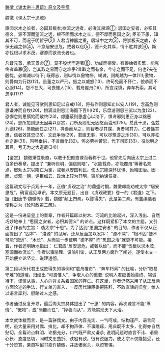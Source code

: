 [魏徵《谏太宗十思疏》原文及鉴赏](https://www.vrrw.net/wx/10319.html)

魏徵《谏太宗十思疏》

臣闻求木之长者，必固其根本;欲流之远者，必浚其泉源①; 思国之安者，必积其德义。源不深而望流之远，根不固而求木之长，德不厚而思国之安; 臣虽下愚，知其不可，而况于明哲乎②! 人君当神器之重，居域中之大③，将崇极天之峻，永保无疆之休④，不念居安思危，戒奢以俭⑤，德不处其厚，情不胜其欲⑥，斯亦伐根以求木茂，塞源而欲流长者也。

凡昔元首，承天景命⑦，莫不殷忧而道著⑧，功成而德衰。有善始者实繁，能克终者盖寡⑨，岂其取之易而守之难乎?昔取之而有余，今守之而不足，何也?夫在殷忧，必竭诚以待下; 既得志，则纵情以傲物⑩。竭诚，则胡越为一体(11);傲物，则骨肉为行路(12)。虽董之以严刑，振之以威怒(13)，终苟免而不怀仁，貌恭而不心服(14)。怨不在大，可畏惟人(15)，载舟覆舟(16)，所宜深慎，奔车朽索，其可忽平(17)?

君人者，诚能见可欲则思知足以自戒(18)，将有作则思知止以安人(19)，念高危则思谦冲而自牧(20)，惧满溢则思江海而下百川(21)，乐盘游则思三驱以为度(22)，恐懈怠则思慎始而敬终(23)，虑壅蔽则思虚心以纳下，惧谗邪则思正身以黜恶(24)，恩所加则思无因喜以谬赏，罚所及则思无因怒而滥刑(25)。总此十思，弘兹九德(26)，简能而任之(27)，择善而从之，则智者尽其谋，勇者竭其力，仁者播其惠，信者效其忠(28)。文武争驰(29)，君臣无事，可以尽豫游之乐(30)，可以养松乔之寿(31)，鸣琴垂拱，不言而化(32)。何必劳神苦思，代下司职(33)，役聪明之耳目，亏无为之大道哉(34)!



【鉴赏】 魏徵秉性耿直，以敢于犯颜直谏而著称于世。他曾先后向唐太宗上过二百多份奏章，提出了 “兼听则明，偏信则暗”，“水能载舟，亦能覆舟”等著名观点，屡劝太宗以隋亡为鉴，戒奢以安国利民，使太宗能深怀忧惧、励精图治。因而，贞观一朝，诤臣如云，政治上较为开明，较能纳谏任贤。

这篇疏文写于贞观十一年，正值“贞观之治” 的鼎盛时期，魏徵却能劝戒太宗 “居安思危”，确富远见卓识。本文原无题目，出自 《贞观政要》卷一的《君道》之下。据《旧唐书·魏徵传》载，魏徵“频上四疏，以陈得失”，此是第二疏，有些编选者便称之为《论时政第二疏》。

这是一份进呈皇上的奏章，作者开篇即以树木、河流的比喻起兴，深入浅出、自然巧妙地奉上 “思国之安者，必积其德义” 的论点。这样既紧扣了本文的主题，又引出了作者的主旨： 劝太宗“十思”。为了达到“思国之安者” 的目的，作者不仅从正面提出了 “固本”、“浚源” 的见解，还从反面加以发挥： “源不深”、“根不固”便不可能“流远”、“木长”，从而进一步证明 “德不厚” 而“思国之治”就更不可能。接着，作者还明确地指出： 仁君应“居安思危，戒奢以俭”，而不能“伐根以求木茂，塞源而欲流长”。作者以事喻理、设喻引论，从正反两方面作了阐述，遂使本文一开始便立论坚实、说理透彻。

第二段以历代君王成败得失的事例和“载舟覆舟”、“奔车朽索” 的比喻，分析“取易守难”的道理，归结出 “可畏惟人”，争取人心的重要; 说明人君应善始善终、竭诚待下、谨慎从事，人心向背关系着国家的存亡。在这里，作者仍然采用了从正反两方面论述的手法，行文单刀直入，一反历代谏臣委婉陈辞、不敢直谏的旧套，给人以语言犀利、胆略过人之感。

作者通过反复开导，最后向太宗具体提出了 “十思” 的内容，再次谏言不能“纵情”、“傲物”，应“简能而任”、“择善而从”，方能实现天下大治。

本文就体裁而言，是一篇骈偶文。由于内容充实、一气呵成，结构谨严、语言简明，虽大量采用对偶、排比，却不拘声律、不事雕琢，用典既不太多，化得亦自然贴切。全篇论点鲜明、论据充分，口气既严肃又谦恭; 说明问题时直言不讳、语重心长、态度恳切，同时文思曲折、跌宕有致，很有说服力。使太宗不仅能接受，还十分赞赏，亲自写诏书嘉许魏徵，并放诸案头，以资警惕。

